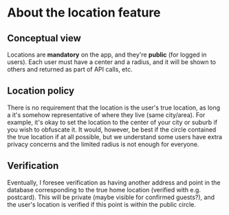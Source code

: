 # About the location feature

## Conceptual view

Locations are **mandatory** on the app, and they're **public** (for logged in users). Each user must have a center and a radius, and it will be shown to others and returned as part of API calls, etc.

## Location policy

There is no requirement that the location is the user's true location, as long a it's somehow representative of where they live (same city/area). For example, it's okay to set the location to the center of your city or suburb if you wish to obfuscate it. It would, however, be best if the circle contained the true location if at all possible, but we understand some users have extra privacy concerns and the limited radius is not enough for everyone.

## Verification

Eventually, I foresee verification as having another address and point in the database corresponding to the true home location (verified with e.g. postcard). This will be private (maybe visible for confirmed guests?), and the user's location is verified if this point is within the public circle.
